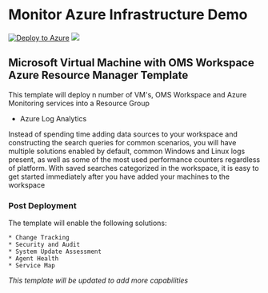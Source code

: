 # Monitor Azure Infrastructure Demo

[![Deploy to Azure](http://azuredeploy.net/deploybutton.png)](https://portal.azure.com/#create/Microsoft.Template/uri/https%3A%2F%2Fraw.githubusercontent.com%2Faaronlafferty%2Fazuremonitor%2Fmaster%2F%2Fazuredeploy.json) 
<a href="http://armviz.io/#/?load=https%3A%2F%2Fraw.githubusercontent.com%2Faaronlafferty%2Fazuremonitor%2Fmaster%2Fazuredeploy.json" target="_blank">
    <img src="http://armviz.io/visualizebutton.png"/>
</a>

## Microsoft Virtual Machine with OMS Workspace Azure Resource Manager Template

This template will deploy n number of VM's, OMS Workspace and Azure Monitoring services into a Resource Group

* Azure Log Analytics

Instead of spending time adding data sources to your workspace and constructing the search queries for common scenarios, you will have multiple solutions enabled by default, common Windows and Linux logs present, as well as some of the most used performance counters regardless of platform. With saved searches categorized in the workspace, it is easy to get started immediately after you have added your machines to the workspace


### Post Deployment

The template will enable the following solutions:
	
	* Change Tracking
	* Security and Audit
	* System Update Assessment
	* Agent Health
	* Service Map


*This template will be updated to add more capabilities*

       
